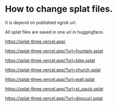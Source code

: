 

# How to change splat files.

It is depend on published ngrok url.

All splat files are saved in one url in huggingface.

https://splat-three.vercel.app/

https://splat-three.vercel.app/?url=fountain.splat

https://splat-three.vercel.app/?url=bike.splat

https://splat-three.vercel.app/?url=church.splat
 
https://splat-three.vercel.app/?url=wall.splat

https://splat-three.vercel.app/?url=st_pauls.splat

https://splat-three.vercel.app/?url=dioscuri.splat
